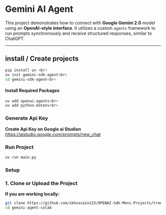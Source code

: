 



# Gemini AI Agent

This project demonstrates how to connect with **Google Gemini 2.0** model using an **OpenAI-style interface**. It utilizes a custom `agents` framework to run prompts synchronously and receive structured responses, similar to ChatGPT.

---


## install / Create projects

```bash
pip install uv <br>
uv init gemini-sdk-agent<br>
cd gemini-sdk-agent<br>
```


#### Install Required Packages
```bash
uv add openai-agents<br>
uv add python-dotenv<br>
```


### Generate Api Key

**Create Api Key on Google ai Studion**
https://aistudio.google.com/prompts/new_chat



### Run Project
```bash
uv run main.py
```

### Setup

### 1. Clone or Upload the Project

**If you are working locally:**
```bash
git clone https://github.com/skhussain123/OPENAI-Sdk-Meni-Projects/tree/main/gemini-sdk-agent
cd gemini-agent-colab